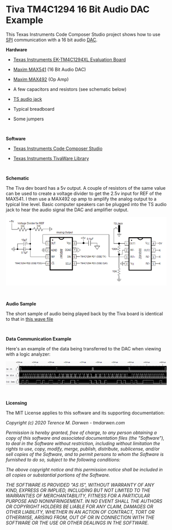 Tiva TM4C1294 16 Bit Audio DAC Example
======================================

This Texas Instruments Code Composer Studio project shows how to use [SPI](https://en.wikipedia.org/wiki/Serial_Peripheral_Interface) communication with a 16 bit audio [DAC](https://en.wikipedia.org/wiki/Digital-to-analog_converter).
 

**Hardware**

-   [Texas Instruments EK-TM4C1294XL Evaluation Board](https://www.ti.com/tool/EK-TM4C1294XL)

-   [Maxim MAX541](https://www.maximintegrated.com/en/products/analog/data-converters/digital-to-analog-converters/MAX541.html) (16 Bit Audio DAC)

-   [Maxim MAX492](https://www.maximintegrated.com/en/products/analog/amplifiers/MAX492.html) (Op Amp)

-   A few capacitors and resistors (see schematic below)

-   [TS audio jack](https://en.wikipedia.org/wiki/Phone_connector_(audio))

-   Typical breadboard

-   Some jumpers


 


**Software**

-   [Texas Instruments Code Composer Studio](https://www.ti.com/tool/CCSTUDIO)

-   [Texas Instruments TivaWare Library](https://www.ti.com/tool/SW-TM4C)

 


**Schematic**

The Tiva dev board has a 5v output.  A couple of resistors of the same value can be used to create a voltage divider to get the 2.5v input for REF of the MAX541.  I then use a MAX492 op amp to amplify the analog output to a typical line level.  Basic computer speakers can be plugged into the TS audio jack to hear the audio signal the DAC and amplifier output.

![Tiva TM4C1294 MAX541 MAX492 Schematic](Documentation/Schematic.png)

 

**Audio Sample**

The short sample of audio being played back by the Tiva board is identical to that in [this wave file](Documentation/AudioSample.wav)

 

**Data Communication Example**

Here's an example of the data being transferred to the DAC when viewing with a logic analyzer:

![Tiva TM4C1294 MAX541 Logic Analyzer Example](Documentation/Max541LogicAnalyzerExample.png)


 

**Licensing**

The MIT License applies to this software and its supporting documentation:

*Copyright (c) 2020 Terence M. Darwen - tmdarwen.com*

*Permission is hereby granted, free of charge, to any person obtaining a copy of
this software and associated documentation files (the "Software"), to deal in
the Software without restriction, including without limitation the rights to
use, copy, modify, merge, publish, distribute, sublicense, and/or sell copies of
the Software, and to permit persons to whom the Software is furnished to do so,
subject to the following conditions:*

*The above copyright notice and this permission notice shall be included in all
copies or substantial portions of the Software.*

*THE SOFTWARE IS PROVIDED "AS IS", WITHOUT WARRANTY OF ANY KIND, EXPRESS OR
IMPLIED, INCLUDING BUT NOT LIMITED TO THE WARRANTIES OF MERCHANTABILITY, FITNESS
FOR A PARTICULAR PURPOSE AND NONINFRINGEMENT. IN NO EVENT SHALL THE AUTHORS OR
COPYRIGHT HOLDERS BE LIABLE FOR ANY CLAIM, DAMAGES OR OTHER LIABILITY, WHETHER
IN AN ACTION OF CONTRACT, TORT OR OTHERWISE, ARISING FROM, OUT OF OR IN
CONNECTION WITH THE SOFTWARE OR THE USE OR OTHER DEALINGS IN THE SOFTWARE.*
